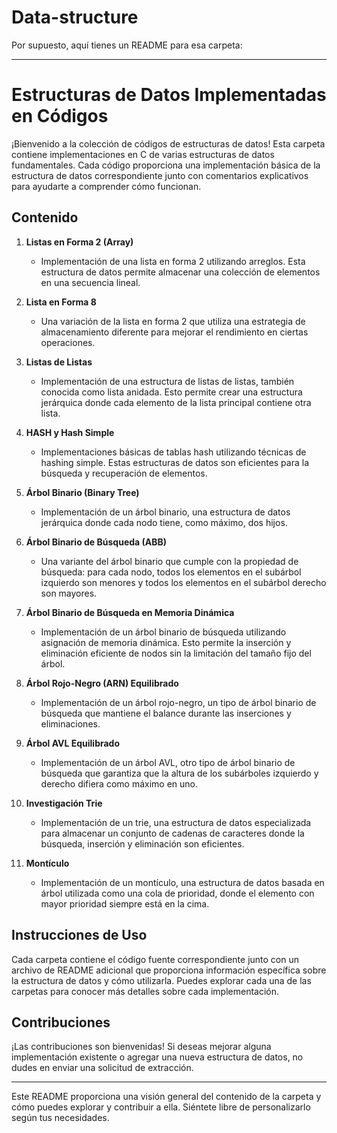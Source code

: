 # Data-structure
Por supuesto, aquí tienes un README para esa carpeta:

---

# Estructuras de Datos Implementadas en Códigos

¡Bienvenido a la colección de códigos de estructuras de datos! Esta carpeta contiene implementaciones en C de varias estructuras de datos fundamentales. Cada código proporciona una implementación básica de la estructura de datos correspondiente junto con comentarios explicativos para ayudarte a comprender cómo funcionan.

## Contenido

1. **Listas en Forma 2 (Array)**
   - Implementación de una lista en forma 2 utilizando arreglos. Esta estructura de datos permite almacenar una colección de elementos en una secuencia lineal.

2. **Lista en Forma 8**
   - Una variación de la lista en forma 2 que utiliza una estrategia de almacenamiento diferente para mejorar el rendimiento en ciertas operaciones.

3. **Listas de Listas**
   - Implementación de una estructura de listas de listas, también conocida como lista anidada. Esto permite crear una estructura jerárquica donde cada elemento de la lista principal contiene otra lista.

4. **HASH y Hash Simple**
   - Implementaciones básicas de tablas hash utilizando técnicas de hashing simple. Estas estructuras de datos son eficientes para la búsqueda y recuperación de elementos.

5. **Árbol Binario (Binary Tree)**
   - Implementación de un árbol binario, una estructura de datos jerárquica donde cada nodo tiene, como máximo, dos hijos.

6. **Árbol Binario de Búsqueda (ABB)**
   - Una variante del árbol binario que cumple con la propiedad de búsqueda: para cada nodo, todos los elementos en el subárbol izquierdo son menores y todos los elementos en el subárbol derecho son mayores.

7. **Árbol Binario de Búsqueda en Memoria Dinámica**
   - Implementación de un árbol binario de búsqueda utilizando asignación de memoria dinámica. Esto permite la inserción y eliminación eficiente de nodos sin la limitación del tamaño fijo del árbol.

8. **Árbol Rojo-Negro (ARN) Equilibrado**
   - Implementación de un árbol rojo-negro, un tipo de árbol binario de búsqueda que mantiene el balance durante las inserciones y eliminaciones.

9. **Árbol AVL Equilibrado**
   - Implementación de un árbol AVL, otro tipo de árbol binario de búsqueda que garantiza que la altura de los subárboles izquierdo y derecho difiera como máximo en uno.

10. **Investigación Trie**
    - Implementación de un trie, una estructura de datos especializada para almacenar un conjunto de cadenas de caracteres donde la búsqueda, inserción y eliminación son eficientes.

11. **Montículo**
    - Implementación de un montículo, una estructura de datos basada en árbol utilizada como una cola de prioridad, donde el elemento con mayor prioridad siempre está en la cima.

## Instrucciones de Uso

Cada carpeta contiene el código fuente correspondiente junto con un archivo de README adicional que proporciona información específica sobre la estructura de datos y cómo utilizarla. Puedes explorar cada una de las carpetas para conocer más detalles sobre cada implementación.

## Contribuciones

¡Las contribuciones son bienvenidas! Si deseas mejorar alguna implementación existente o agregar una nueva estructura de datos, no dudes en enviar una solicitud de extracción.

---

Este README proporciona una visión general del contenido de la carpeta y cómo puedes explorar y contribuir a ella. Siéntete libre de personalizarlo según tus necesidades.
